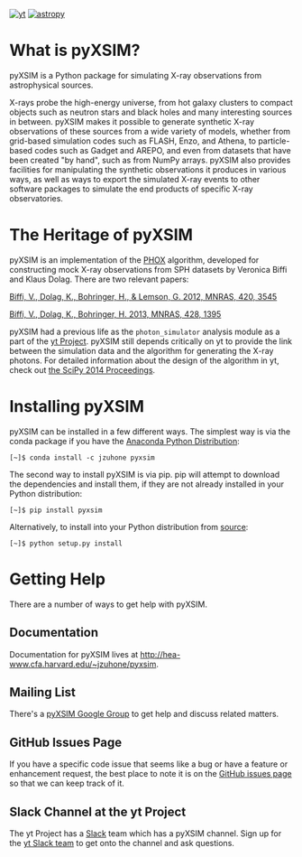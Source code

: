 [![yt](http://img.shields.io/badge/powered%20by-yt-blue.svg?style=flat)](http://yt-project.org/)    [![astropy](http://img.shields.io/badge/powered%20by-AstroPy-orange.svg?style=flat)](http://www.astropy.org/)

# What is pyXSIM?

pyXSIM is a Python package for simulating X-ray observations from astrophysical sources.

X-rays probe the high-energy universe, from hot galaxy clusters to compact objects such as
neutron stars and black holes and many interesting sources in between. pyXSIM makes it
possible to generate synthetic X-ray observations of these sources from a wide variety of 
models, whether from grid-based simulation codes such as FLASH, Enzo, and Athena, to
particle-based codes such as Gadget and AREPO, and even from datasets that have been created
"by hand", such as from NumPy arrays. pyXSIM also provides facilities for manipulating the 
synthetic observations it produces in various ways, as well as ways to export the simulated
X-ray events to other software packages to simulate the end products of specific X-ray
observatories. 

# The Heritage of pyXSIM

pyXSIM is an implementation of the [PHOX](http://www.mpa-garching.mpg.de/~kdolag/Phox/)
algorithm, developed for constructing mock X-ray observations from SPH datasets by
Veronica Biffi and Klaus Dolag. There are two relevant papers:

[Biffi, V., Dolag, K., Bohringer, H., & Lemson, G. 2012, MNRAS, 420, 3545](http://adsabs.harvard.edu/abs/2012MNRAS.420.3545B)

[Biffi, V., Dolag, K., Bohringer, H. 2013, MNRAS, 428, 1395](http://adsabs.harvard.edu/abs/2013MNRAS.428.1395B)

pyXSIM had a previous life as the `photon_simulator` analysis module as a part of the
[yt Project](http://yt-project.org). pyXSIM still depends critically on yt to provide the
link between the simulation data and the algorithm for generating the X-ray photons. For
detailed information about the design of the algorithm in yt, check out
[the SciPy 2014 Proceedings](http://conference.scipy.org/proceedings/scipy2014/zuhone.html).

# Installing pyXSIM

pyXSIM can be installed in a few different ways. The simplest way is via the conda package if
you have the [Anaconda Python Distribution](https://store.continuum.io/cshop/anaconda/):

```
[~]$ conda install -c jzuhone pyxsim
```

The second way to install pyXSIM is via pip. pip will attempt to download the dependencies and
install them, if they are not already installed in your Python distribution:

```
[~]$ pip install pyxsim
```

Alternatively, to install into your Python distribution from [source](http://github.com/jzuhone/pyxsim):

```
[~]$ python setup.py install
```

# Getting Help

There are a number of ways to get help with pyXSIM. 

## Documentation

Documentation for pyXSIM lives at http://hea-www.cfa.harvard.edu/~jzuhone/pyxsim.

## Mailing List

There's a [pyXSIM Google Group](https://groups.google.com/forum/#!forum/pyxsim) to get help and 
discuss related matters.

## GitHub Issues Page

If you have a specific code issue that seems like a bug or have a feature or enhancement request,
the best place to note it is on the [GitHub issues page](http://github.com/jzuhone/pyxsim/issues)
so that we can keep track of it. 

## Slack Channel at the yt Project

The yt Project has a [Slack](http://www.slack.com) team which has a pyXSIM channel. Sign up for 
the [yt Slack team](http://yt-project.slack.com) to get onto the channel and ask questions. 
